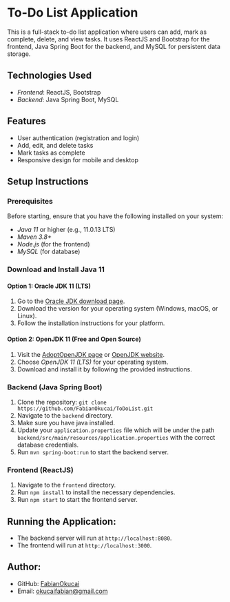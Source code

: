 # To-Do List Application

This is a full-stack to-do list application where users can add, mark as complete, delete, and view tasks. It uses ReactJS and Bootstrap for the frontend, Java Spring Boot for the backend, and MySQL for persistent data storage.

## Technologies Used

- *Frontend*: ReactJS, Bootstrap
- *Backend*: Java Spring Boot, MySQL

## Features

- User authentication (registration and login)
- Add, edit, and delete tasks
- Mark tasks as complete
- Responsive design for mobile and desktop

## Setup Instructions

### Prerequisites

Before starting, ensure that you have the following installed on your system:

- *Java 11* or higher (e.g., 11.0.13 LTS)
- *Maven 3.8+*
- *Node.js* (for the frontend)
- *MySQL* (for database)

### Download and Install Java 11

#### Option 1: Oracle JDK 11 (LTS)

1. Go to the [Oracle JDK download page](https://www.oracle.com/java/technologies/javase-jdk11-downloads.html).
2. Download the version for your operating system (Windows, macOS, or Linux).
3. Follow the installation instructions for your platform.

#### Option 2: OpenJDK 11 (Free and Open Source)

1. Visit the [AdoptOpenJDK page](https://adoptopenjdk.net/) or [OpenJDK website](https://openjdk.java.net/install/).
2. Choose *OpenJDK 11 (LTS)* for your operating system.
3. Download and install it by following the provided instructions.

### Backend (Java Spring Boot)
1. Clone the repository: `git clone https://github.com/FabianOkucai/ToDoList.git`
2. Navigate to the `backend` directory.
3. Make sure you have java installed.
4. Update your `application.properties` file which will be under the path `backend/src/main/resources/application.properties`  with the correct database credentials.
5. Run `mvn spring-boot:run` to start the backend server.

### Frontend (ReactJS)
1. Navigate to the `frontend` directory.
2. Run `npm install` to install the necessary dependencies.
3. Run `npm start` to start the frontend server.

## Running the Application:
- The backend server will run at `http://localhost:8080`.
- The frontend will run at `http://localhost:3000`.

## Author:
- GitHub: [FabianOkucai](https://github.com/FabianOkucai)
- Email: okucaifabian@gmail.com

